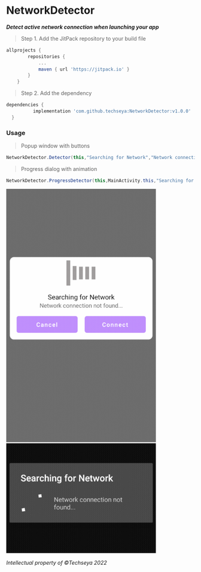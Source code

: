 # NetworkDetector
**_Detect active network connection when launching your app_**
>Step 1. Add the JitPack repository to your build file
```gradle
allprojects {
		repositories {
			...
			maven { url 'https://jitpack.io' }
		}
	}
  ```
  >Step 2. Add the dependency
  ```gradle
  dependencies {
	        implementation 'com.github.techseya:NetworkDetector:v1.0.0'
	}
  ```
  ### Usage 
 
  >Popup window with buttons
  ```java
  NetworkDetector.Detector(this,"Searching for Network","Network connection not found...");
  ```
  >Progress dialog with animation
  ```java
  NetworkDetector.ProgressDetector(this,MainActivity.this,"Searching for network","Network connection not found...");
  ```
 
  <img src="app/src/main/res/drawable/Screenshot_2022_0528_171910.gif" width="400" >
  <img src="app/src/main/res/drawable/Screenshot_2022_0527_123606.gif" width="400" >
  
  
  
  _Intellectual property of ©Techseya 2022_
